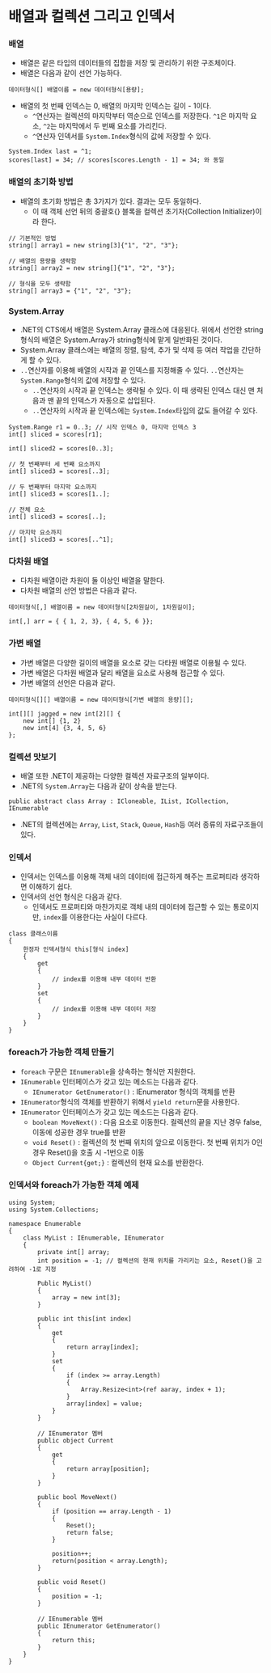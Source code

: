 # 배열과 컬렉션 그리고 인덱서

### 배열
 - 배열은 같은 타입의 데이터들의 집합을 저장 및 관리하기 위한 구조체이다.
 - 배열은 다음과 같이 선언 가능하다.
```
데이터형식[] 배열이름 = new 데이터형식[용량];
```
 - 배열의 첫 번째 인덱스는 0, 배열의 마지막 인덱스는 길이 - 1이다.
   - `^`연산자는 컬렉션의 마지막부터 역순으로 인덱스를 저장한다. `^1`은 마지막 요소, `^2`는 마지막에서 두 번째 요소를 가리킨다.
   - `^`연산자 인덱서를 `System.Index`형식의 값에 저장할 수 있다.
```
System.Index last = ^1;
scores[last] = 34; // scores[scores.Length - 1] = 34; 와 동일
```

### 배열의 초기화 방법
 - 배열의 초기화 방법은 총 3가지가 있다. 결과는 모두 동일하다.
   - 이 때 객체 선언 뒤의 중괄호{} 블록을 컬렉션 초기자(Collection Initializer)이라 한다.
```
// 기본적인 방법
string[] array1 = new string[3]{"1", "2", "3"};

// 배열의 용량을 생략함
string[] array2 = new string[]{"1", "2", "3"};

// 형식을 모두 생략함
string[] array3 = {"1", "2", "3"};
```

### System.Array
 - .NET의 CTS에서 배열은 System.Array 클래스에 대응된다. 위에서 선언한 string형식의 배열은 System.Array가 string형식에 맡게 일반화된 것이다.
 - System.Array 클래스에는 배열의 정렬, 탐색, 추가 및 삭제 등 여러 작업을 간단하게 할 수 있다.
 - `..`연산자를 이용해 배열의 시작과 끝 인덱스를 지정해줄 수 있다. `..`연산자는 `System.Range`형식의 값에 저장할 수 있다.
   - `..`연산자의 시작과 끝 인덱스는 생략될 수 있다. 이 때 생략된 인덱스 대신 맨 처음과 맨 끝의 인덱스가 자동으로 삽입된다.
   - `..`연산자의 시작과 끝 인덱스에는 `System.Index`타입의 값도 들어갈 수 있다.
```
System.Range r1 = 0..3; // 시작 인덱스 0, 마지막 인덱스 3
int[] sliced = scores[r1];

int[] sliced2 = scores[0..3];

// 첫 번째부터 세 번째 요소까지
int[] sliced3 = scores[..3];

// 두 번째부터 마지막 요소까지
int[] sliced3 = scores[1..];

// 전체 요소
int[] sliced3 = scores[..];

// 마지막 요소까지
int[] sliced3 = scores[..^1];
```

### 다차원 배열
 - 다차원 배열이란 차원이 둘 이상인 배열을 말한다.
 - 다차원 배열의 선언 방법은 다음과 같다.
```
데이터형식[,] 배열이름 = new 데이터형식[2차원길이, 1차원길이];

int[,] arr = { { 1, 2, 3}, { 4, 5, 6 }};
```

### 가변 배열
 - 가변 배열은 다양한 길이의 배열을 요소로 갖는 다타원 배열로 이용될 수 있다.
 - 가변 배열은 다차원 배열과 달리 배열을 요소로 사용해 접근할 수 있다.
 - 가변 배열의 선언은 다음과 같다.
```
데이터형식[][] 배열이름 = new 데이터형식[가변 배열의 용량][];

int[][] jagged = new int[2][] {
    new int[] {1, 2}
    new int[4] {3, 4, 5, 6}
};
```

### 컬렉션 맛보기
 - 배열 또한 .NET이 제공하는 다양한 컬렉션 자료구조의 일부이다.
 - .NET의 `System.Array`는 다음과 같이 상속을 받는다.
```
public abstract class Array : ICloneable, IList, ICollection, IEnumerable
```
 - .NET의 컬렉션에는 `Array`, `List`, `Stack`, `Queue`, `Hash`등 여러 종류의 자료구조들이 있다.

### 인덱서
 - 인덱서는 인덱스를 이용해 객체 내의 데이터에 접근하게 해주는 프로퍼티라 생각하면 이해하기 쉽다.
 - 인덱서의 선언 형식은 다음과 같다.
   - 인덱서도 프로퍼티와 마찬가지로 객체 내의 데이터에 접근할 수 있는 통로이지만, `index`를 이용한다는 사실이 다르다.
```
class 클래스이름
{
    한정자 인덱서형식 this[형식 index]
    {
        get
        {
            // index를 이용해 내부 데이터 반환
        }
        set
        {
            // index를 이용해 내부 데이터 저장
        }
    }
}
```

### foreach가 가능한 객체 만들기
 - `foreach` 구문은 `IEnumerable`을 상속하는 형식만 지원한다.
 - `IEnumerable` 인터페이스가 갖고 있는 메소드는 다음과 같다.
   - `IEnumerator GetEnumerator()` : IEnumerator 형식의 객체를 반환
 - `IEnumerator`형식의 객체를 반환하기 위해서 `yield return`문을 사용한다.
 - `IEnumerator` 인터페이스가 갖고 있는 메소드는 다음과 같다.
   - `boolean MoveNext()` : 다음 요소로 이동한다. 컬렉션의 끝을 지난 경우 false, 이동에 성공한 경우 true를 반환
   - `void Reset()` : 컬렉션의 첫 번째 위치의 앞으로 이동한다. 첫 번째 위치가 0인 경우 Reset()을 호출 시 -1번으로 이동
   - `Object Current{get;}` : 컬렉션의 현재 요소를 반환한다.

### 인덱서와 foreach가 가능한 객체 예제
```
using System;
using System.Collections;

namespace Enumerable
{
    class MyList : IEnumerable, IEnumerator
    {
        private int[] array;
        int position = -1; // 컬렉션의 현재 위치를 가리키는 요소, Reset()을 고려하여 -1로 지정

        Public MyList()
        {
            array = new int[3];
        }

        public int this[int index]
        {
            get
            {
                return array[index];
            }
            set
            {
                if (index >= array.Length)
                {
                    Array.Resize<int>(ref aaray, index + 1);
                }
                array[index] = value;
            }
        }

        // IEnumerator 멤버
        public object Current
        {
            get
            {
                return array[position];
            }
        }

        public bool MoveNext()
        {
            if (position == array.Length - 1)
            {
                Reset();
                return false;
            }

            position++;
            return(position < array.Length);
        }

        public void Reset()
        {
            position = -1;
        }

        // IEnumerable 멤버
        public IEnumerator GetEnumerator()
        {
            return this;
        }
    }
}
```